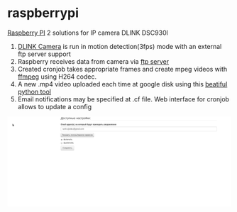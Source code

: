 # raspberrypi
[Raspberry PI](https://www.raspberrypi.org/products/raspberry-pi-2-model-b/) 2 solutions for IP camera DLINK DSC930l
1. [DLINK Camera](http://www.dlink.com/uk/en/products/dcs-930l-wireless-n-network-camera) is run in motion detection(3fps) mode with an external ftp server support
2. Raspberry receives data from camera via [ftp server](https://security.appspot.com/vsftpd.html)
3. Created cronjob takes appropriate frames and create mpeg videos with [ffmpeg](https://ffmpeg.org/) using H264 codec.
4. A new .mp4 video uploaded each time at google disk using this [beatiful python tool](https://github.com/dsoprea/GDriveFS)
5. Email notifications may be specified at .cf file. Web interface for cronjob allows to update a config

![webinterface](screenshot.png?raw=true "bootstrap baby")


